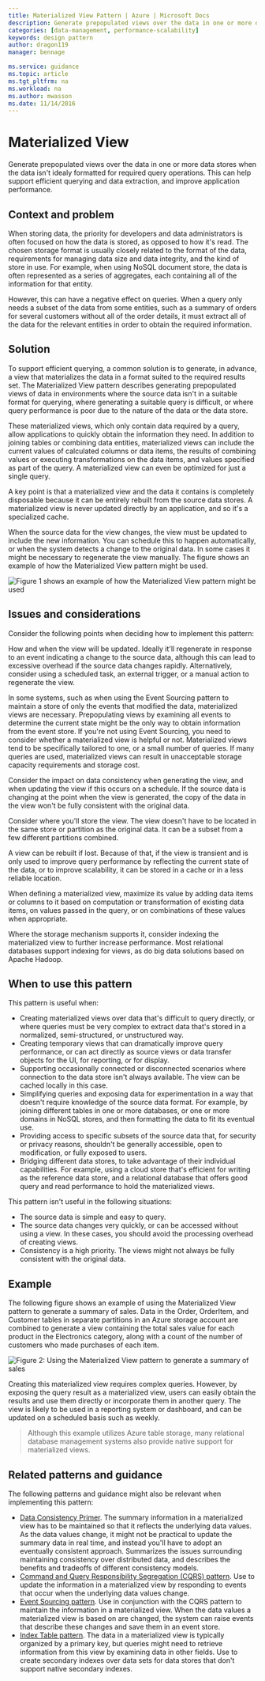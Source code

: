 ```yaml
---
title: Materialized View Pattern | Azure | Microsoft Docs 
description: Generate prepopulated views over the data in one or more data stores when the data isn't ideally formatted for required query operations. 
categories: [data-management, performance-scalability]
keywords: design pattern
author: dragon119
manager: bennage

ms.service: guidance
ms.topic: article
ms.tgt_pltfrm: na
ms.workload: na
ms.author: mwasson
ms.date: 11/14/2016
---
```


# Materialized View

Generate prepopulated views over the data in one or more data stores when the data isn't idealy formatted for required query operations. This can help support efficient querying and data extraction, and improve application performance. 

## Context and problem

When storing data, the priority for developers and data administrators is often focused on how the data is stored, as opposed to how it's read. The chosen storage format is usually closely related to the format of the data, requirements for managing data size and data integrity, and the kind of store in use. For example, when using NoSQL document store, the data is often represented as a series of aggregates, each containing all of the information for that entity. 

However, this can have a negative effect on queries. When a query only needs a subset of the data from some entities, such as a summary of orders for several customers without all of the order details, it must extract all of the data for the relevant entities in order to obtain the required information. 

## Solution

To support efficient querying, a common solution is to generate, in advance, a view that materializes the data in a format suited to the required results set. The Materialized View pattern describes generating prepopulated views of data in environments where the source data isn't in a suitable format for querying, where generating a suitable query is difficult, or where query performance is poor due to the nature of the data or the data store.

These materialized views, which only contain data required by a query, allow applications to quickly obtain the information they need. In addition to joining tables or combining data entities, materialized views can include the current values of calculated columns or data items, the results of combining values or executing transformations on the data items, and values specified as part of the query. A materialized view can even be optimized for just a single query.

A key point is that a materialized view and the data it contains is completely disposable because it can be entirely rebuilt from the source data stores. A materialized view is never updated directly by an application, and so it's a specialized cache. 

When the source data for the view changes, the view must be updated to include the new information. You can schedule this to happen automatically, or when the system detects a change to the original data. In some cases it might be necessary to regenerate the view manually. The figure shows an example of how the Materialized View pattern might be used.

![Figure 1 shows an example of how the Materialized View pattern might be used](images/materialized-view-pattern-diagram.png)


## Issues and considerations

Consider the following points when deciding how to implement this pattern:

How and when the view will be updated. Ideally it'll regenerate in response to an event indicating a change to the source data, although this can lead to excessive overhead if the source data changes rapidly. Alternatively, consider using a scheduled task, an external trigger, or a manual action to regenerate the view. 

In some systems, such as when using the Event Sourcing pattern to maintain a store of only the events that modified the data, materialized views are necessary. Prepopulating views by examining all events to determine the current state might be the only way to obtain information from the event store. If you're not using Event Sourcing, you need to consider whether a materialized view is helpful or not. Materialized views tend to be specifically tailored to one, or a small number of queries. If many queries are used, materialized views can result in unacceptable storage capacity requirements and storage cost.

Consider the impact on data consistency when generating the view, and when updating the view if this occurs on a schedule. If the source data is changing at the point when the view is generated, the copy of the data in the view won't be fully consistent with the original data.

Consider where you'll store the view. The view doesn't have to be located in the same store or partition as the original data. It can be a subset from a few different partitions combined. 

A view can be rebuilt if lost. Because of that, if the view is transient and is only used to improve query performance by reflecting the current state of the data, or to improve scalability, it can be stored in a cache or in a less reliable location.  

When defining a materialized view, maximize its value by adding data items or columns to it based on computation or transformation of existing data items, on values passed in the query, or on combinations of these values when appropriate.

Where the storage mechanism supports it, consider indexing the materialized view to further increase performance. Most relational databases support indexing for views, as do big data solutions based on Apache Hadoop.

## When to use this pattern

This pattern is useful when:
- Creating materialized views over data that's difficult to query directly, or where queries must be very complex to extract data that's stored in a normalized, semi-structured, or unstructured way.
- Creating temporary views that can dramatically improve query performance, or can act directly as source views or data transfer objects for the UI, for reporting, or for display.
- Supporting occasionally connected or disconnected scenarios where connection to the data store isn't always available. The view can be cached locally in this case.
- Simplifying queries and exposing data for experimentation in a way that doesn't require knowledge of the source data format. For example, by joining different tables in one or more databases, or one or more domains in NoSQL stores, and then formatting the data to fit its eventual use.
- Providing access to specific subsets of the source data that, for security or privacy reasons, shouldn't be generally accessible, open to modification, or fully exposed to users.
- Bridging different data stores, to take advantage of their individual capabilities. For example, using a cloud store that's efficient for writing as the reference data store, and a relational database that offers good query and read performance to hold the materialized views. 

This pattern isn't useful in the following situations:
- The source data is simple and easy to query.
- The source data changes very quickly, or can be accessed without using a view. In these cases, you should avoid the processing overhead of creating views. 
- Consistency is a high priority. The views might not always be fully consistent with the original data.

## Example

The following figure shows an example of using the Materialized View pattern to generate a summary of sales. Data in the Order, OrderItem, and Customer tables in separate partitions in an Azure storage account are combined to generate a view containing the total sales value for each product in the Electronics category, along with a count of the number of customers who made purchases of each item. 

![Figure 2: Using the Materialized View pattern to generate a summary of sales](images/materialized-view-summary-diagram.png)


Creating this materialized view requires complex queries. However, by exposing the query result as a materialized view, users can easily obtain the results and use them directly or incorporate them in another query. The view is likely to be used in a reporting system or dashboard, and can be updated on a scheduled basis such as weekly.

>  Although this example utilizes Azure table storage, many relational database management systems also provide native support for materialized views. 

## Related patterns and guidance

The following patterns and guidance might also be relevant when implementing this pattern:
- [Data Consistency Primer](https://msdn.microsoft.com/library/dn589800.aspx). The summary information in a materialized view has to be maintained so that it reflects the underlying data values. As the data values change, it might not be practical to update the summary data in real time, and instead you'll have to adopt an eventually consistent approach. Summarizes the issues surrounding maintaining consistency over distributed data, and describes the benefits and tradeoffs of different consistency models. 
- [Command and Query Responsibility Segregation (CQRS) pattern](command-and-query-responsibility-segregation-cqrs.md). Use to update the information in a materialized view by responding to events that occur when the underlying data values change.
- [Event Sourcing pattern](event-sourcing.md). Use in conjunction with the CQRS pattern to maintain the information in a materialized view. When the data values a materialized view is based on are changed, the system can raise events that describe these changes and save them in an event store.
- [Index Table pattern](index-table.md). The data in a materialized view is typically organized by a primary key, but queries might need to retrieve information from this view by examining data in other fields. Use to create secondary indexes over data sets for data stores that don't support native secondary indexes.
